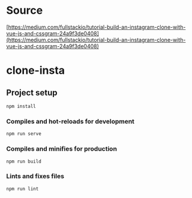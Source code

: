 # Source
[https://medium.com/fullstackio/tutorial-build-an-instagram-clone-with-vue-js-and-cssgram-24a9f3de0408](https://medium.com/fullstackio/tutorial-build-an-instagram-clone-with-vue-js-and-cssgram-24a9f3de0408)

# clone-insta

## Project setup
```
npm install
```

### Compiles and hot-reloads for development
```
npm run serve
```

### Compiles and minifies for production
```
npm run build
```

### Lints and fixes files
```
npm run lint
```
